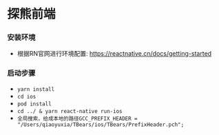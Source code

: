 # 探熊前端

### 安装环境
- 根据RN官网进行环境配置: https://reactnative.cn/docs/getting-started


### 启动步骤

- `yarn install`
- `cd ios`
- `pod install`
- `cd ../ & yarn react-native run-ios`
- `全局搜索，给成本地的路径GCC_PREFIX_HEADER = "/Users/qiaoyuxia/TBears/ios/TBears/PrefixHeader.pch";`
